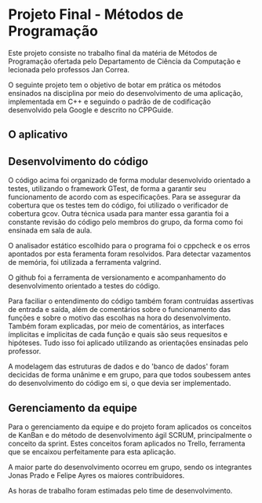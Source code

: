 # Projeto Final - Métodos de Programação

Este projeto consiste no trabalho final da matéria de Métodos de Programação ofertada pelo Departamento de Ciência da Computação e lecionada pelo professos Jan Correa. 

O seguinte projeto tem o objetivo de botar em prática os métodos ensinados na disciplina por meio do desenvolvimento de uma aplicação, implementada em C++ e seguindo o padrão de de codificação desenvolvido pela Google e descrito no CPPGuide.

## O aplicativo

## Desenvolvimento do código

O código acima foi organizado de forma modular desenvolvido orientado a testes, utilizando o framework GTest, de forma a garantir seu funcionamento de acordo com as especificações. Para se assegurar da cobertura que os testes tem do código, foi utilizado o verificador de cobertura gcov. Outra técnica usada para manter essa garantia foi a constante revisão do código pelo membros do grupo, da forma como foi ensinada em sala de aula.

O analisador estático escolhido para o programa foi o cppcheck e os erros apontados por esta feramenta foram resolvidos. Para detectar vazamentos de memória, foi utilizada a ferramenta valgrind.

O github foi a ferramenta de versionamento e acompanhamento do desenvolvimento orientado a testes do código.

Para faciliar o entendimento do código também foram contruídas assertivas de entrada e saída, além de comentários sobre o funcionamento das funções e sobre o motivo das escolhas na hora do desenvolvimento. Também foram explicadas, por meio de comentários, as interfaces ímplicitas e ímplicitas de cada função e quais são seus requesitos e hipóteses. Tudo isso foi aplicado utilizando as orientações ensinadas pelo professor.

A modelagem das estruturas de dados e do 'banco de dados' foram decicidas de forma unânime e em grupo, para que todos soubessem antes do desenvolvimento do código em si, o que devia ser implementado. 

## Gerenciamento da equipe

Para o gerenciamento da equipe e do projeto foram aplicados os conceitos de KanBan e do método de desenvolvimento ágil SCRUM, principalmente o conceito da sprint. Estes conceitos foram aplicados no Trello, ferramenta que se encaixou perfeitamente para esta aplicação.

A maior parte do desenvolvimento ocorreu em grupo, sendo os integrantes Jonas Prado e Felipe Ayres os maiores contribuidores.

As horas de trabalho foram estimadas pelo time de desenvolvimento.
